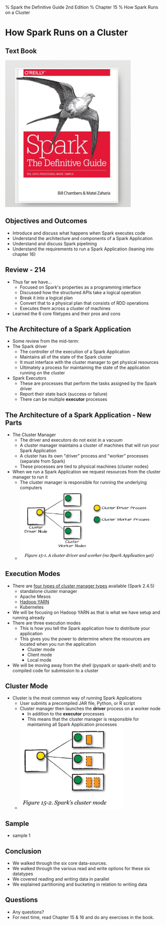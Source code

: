 % Spark the Definitive Guide 2nd Edition
% Chapter 15
% How Spark Runs on a Cluster

# How Spark Runs on a Cluster

## Text Book

![*itmd-521 textbook*](images/spark-book.png "Spark TextBook")

## Objectives and Outcomes

- Introduce and discuss what happens when Spark executes code
- Understand the architecture and components of a Spark Application
- Understand and discuss Spark pipelining
- Understand the requirements to run a Spark Application (leaning into chapter 16)

## Review - 214

- Thus far we have...
  - Focused on Spark's properties as a programming interface
  - Discussed how the structured APIs take a logical operation
  - Break it into a logical plan
  - Convert that to a physical plan that consists of RDD operations
  - Executes them across a cluster of machines
- Learned the 6 core filetypes and their pros and cons

## The Architecture of a Spark Application

- Some review from the mid-term:
- The Spark driver
  - The controller of the execution of a Spark Application
  - Maintains all of the state of the Spark cluster
  - It must interface with the cluster manager to get physical resources
  - Ultimately a process for maintaining the state of the application running on the cluster
- Spark Executors
  - These are processes that perform the tasks assigned by the Spark driver
  - Report their state back (success or failure)
  - There can be multiple **executor** processes

## The Architecture of a Spark Application - New Parts

- The Cluster Manager
  - The driver and executors do not exist in a vacuum
  - A cluster manager maintains a cluster of machines that will run your Spark Application
  - A cluster has its own "driver" process and "worker" processes (separate from Spark)
  - These processes are tied to physical machines (cluster nodes)
- When we run a Spark Application we request resources from the cluster manager to run it
  - The cluster manager is responsible for running the underlying computers
  - ![*Figure 15-1. A Cluster Driver*](images/figure-15-1.png "Figure 15-1 A Cluster Driver")

## Execution Modes

- There are [four types of cluster manager types](https://spark.apache.org/docs/latest/ "Spark documentation on cluster types") available (Spark 2.4.5)
  - standalone cluster manager
  - Apache Mesos
  - [Hadoop YARN](https://spark.apache.org/docs/latest/running-on-yarn.html "Apache YARN documentation")
  - Kubernetes
- We will be focusing on Hadoop YARN as that is what we have setup and running already  
- There are three execution modes
  - This is how you tell the Spark application how to distribute your application
  - This gives you the power to determine where the resources are located when you run the application
    - Cluster mode
    - Client mode
    - Local mode
- We will be moving away from the shell (pyspark or spark-shell) and to compiled code for submission to a cluster

## Cluster Mode

- Cluster is the most common way of running Spark Applications
  - User submits a precompiled JAR file, Python, or R script
  - Cluster manager then launches the **driver** process on a worker node
    - In addition to the **executor** processes
    - This means that the cluster manager is responsible for maintaining all Spark Application processes
  - ![*Figure 15-2. Spark's Cluster Mode*](images/figure-15-2.png "Spark's cluster mode")
  



## Sample

- sample 1

## Conclusion

- We walked through the six core data-sources.
- We walked through the various read and write options for these six datatypes
- We covered reading and writing data in parallel
- We explained partitioning and bucketing in relation to writing data

## Questions

- Any questions?
- For next time, read Chapter 15 & 16 and do any exercises in the book.
